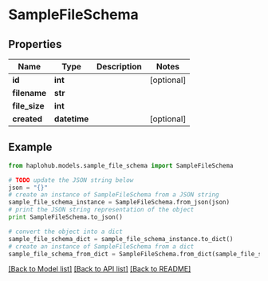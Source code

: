 # SampleFileSchema


## Properties
Name | Type | Description | Notes
------------ | ------------- | ------------- | -------------
**id** | **int** |  | [optional] 
**filename** | **str** |  | 
**file_size** | **int** |  | 
**created** | **datetime** |  | [optional] 

## Example

```python
from haplohub.models.sample_file_schema import SampleFileSchema

# TODO update the JSON string below
json = "{}"
# create an instance of SampleFileSchema from a JSON string
sample_file_schema_instance = SampleFileSchema.from_json(json)
# print the JSON string representation of the object
print SampleFileSchema.to_json()

# convert the object into a dict
sample_file_schema_dict = sample_file_schema_instance.to_dict()
# create an instance of SampleFileSchema from a dict
sample_file_schema_from_dict = SampleFileSchema.from_dict(sample_file_schema_dict)
```
[[Back to Model list]](../README.md#documentation-for-models) [[Back to API list]](../README.md#documentation-for-api-endpoints) [[Back to README]](../README.md)



